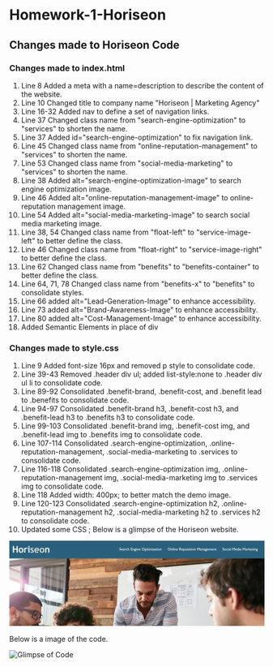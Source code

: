 # Homework-1-Horiseon
## Changes made to Horiseon Code
### Changes made to index.html
1. Line 8 Added a meta with a name=description to describe the content of the website.
2. Line 10 Changed title to company name "Horiseon | Marketing Agency"
3. Line 16-32 Added nav to define a set of navigation links.
4. Line 37 Changed class name from "search-engine-optimization" to "services" to shorten the name.
5. Line 37 Added id="search-engine-optimization" to fix navigation link.
6. Line 45 Changed class name from "online-reputation-management" to "services" to shorten the name.
7. Line 53 Changed class name from "social-media-marketing" to "services" to shorten the name.
8. Line 38 Added alt="search-engine-optimization-image" to search engine optimization image.
9. Line 46 Added alt="online-reputation-management-image" to online-reputation management image.
10. Line 54 Added alt="social-media-marketing-image" to search social media marketing image.
11. Line 38, 54 Changed class name from "float-left" to "service-image-left" to better define the class.
12. Line 46 Changed class name from "float-right" to "service-image-right" to better define the class.
13. Line 62 Changed class name from "benefits" to "benefits-container" to better define the class.
14. Line 64, 71, 78 Changed class name from "benefits-x" to "benefits" to consolidate styles.
15. Line 66 added alt="Lead-Generation-Image" to enhance accessibility.
16. Line 73 added alt="Brand-Awareness-Image" to enhance accessibility.
17. Line 80 added alt="Cost-Management-Image" to enhance accessibility.
18. Added Semantic Elements in place of div

### Changes made to style.css
1. Line 9 Added font-size 16px and removed p style to consolidate code.
2. Line 39-43 Removed .header div ul; added list-style:none to .header div ul li to consolidate code.
3. Line 89-92 Consolidated .benefit-brand, .benefit-cost, and .benefit lead to .benefits to consolidate code.
4. Line 94-97 Consolidated .benefit-brand h3, .benefit-cost h3, and .benefit-lead h3 to .benefits h3 to consolidate code.
5. Line 99-103 Consolidated .benefit-brand img, .benefit-cost img, and .benefit-lead img to .benefits img to consolidate code.
6.  Line 107-114 Consolidated .search-engine-optimization, .online-reputation-management, .social-media-marketing to .services to consolidate code.
7. Line 116-118 Consolidated .search-engine-optimization img, .online-reputation-management img, .social-media-marketing img to .services img to consolidate code.
8. Line 118 Added width: 400px; to better match the demo image.
9. Line 120-123 Consolidated .search-engine-optimization h2, .online-reputation-management h2, .social-media-marketing h2 to .services h2 to consolidate code.
10. Updated some CSS
;
Below is a glimpse of the Horiseon website.

![Image of website](horiseon.png)

Below is a image of the code.

![Glimpse of Code](/vscode.png)
